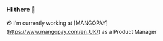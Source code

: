 ### Hi there 👋

:credit_card: I’m currently working at [MANGOPAY] (https://www.mangopay.com/en_UK/) as a Product Manager
